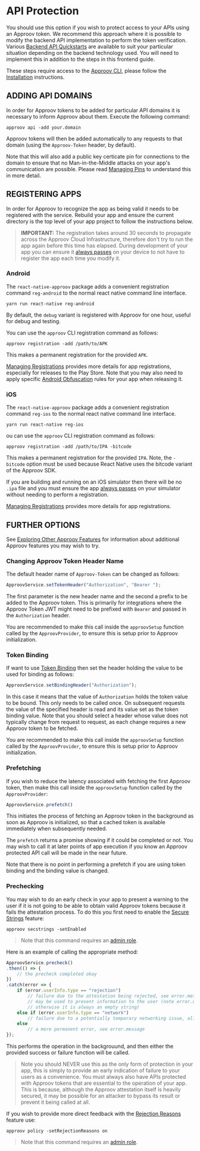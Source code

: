 # API Protection
You should use this option if you wish to protect access to your APIs using an Approov token. We recommend this approach where it is possible to modify the backend API implementation to perform the token verification. Various [Backend API Quickstarts](https://approov.io/resource/quickstarts/#backend-api-quickstarts) are available to suit your particular situation depending on the backend technology used. You will need to implement this in addition to the steps in this frontend guide.

These steps require access to the [Approov CLI](https://approov.io/docs/latest/approov-cli-tool-reference/), please follow the [Installation](https://approov.io/docs/latest/approov-installation/) instructions.

## ADDING API DOMAINS
In order for Approov tokens to be added for particular API domains it is necessary to inform Approov about them. Execute the following command:

```
approov api -add your.domain
```
Approov tokens will then be added automatically to any requests to that domain (using the `Approov-Token` header, by default).

Note that this will also add a public key certicate pin for connections to the domain to ensure that no Man-in-the-Middle attacks on your app's communication are possible. Please read [Managing Pins](https://approov.io/docs/latest/approov-usage-documentation/#public-key-pinning-configuration) to understand this in more detail.

## REGISTERING APPS
In order for Approov to recognize the app as being valid it needs to be registered with the service. Rebuild your app and ensure the current directory is the top level of your app project to follow the instructions below.

> **IMPORTANT:** The registration takes around 30 seconds to propagate across the Approov Cloud Infrastructure, therefore don't try to run the app again before this time has elapsed. During development of your app you can ensure it [always passes](https://approov.io/docs/latest/approov-usage-documentation/#adding-a-device-security-policy) on your device to not have to register the app each time you modify it.

### Android
The `react-native-approov` package adds a convenient registration command `reg-android` to the normal react native command line interface.

```
yarn run react-native reg-android
```

By default, the `debug` variant is registered with Approov for one hour, useful for debug and testing.

You can use the `approov` CLI registration command as follows:

```
approov registration -add /path/to/APK
```

This makes a permanent registration for the provided `APK`.

[Managing Registrations](https://approov.io/docs/latest/approov-usage-documentation/#managing-registrations) provides more details for app registrations, especially for releases to the Play Store. Note that you may also need to apply specific [Android Obfuscation](https://approov.io/docs/latest/approov-usage-documentation/#android-obfuscation) rules for your app when releasing it.

### iOS
The `react-native-approov` package adds a convenient registration command `reg-ios` to the normal react native command line interface.

```
yarn run react-native reg-ios
```

ou can use the `approov` CLI registration command as follows:

```
approov registration -add /path/to/IPA -bitcode
```

This makes a permanent registration for the provided `IPA`. Note, the `-bitcode` option must be used because React Native uses the bitcode variant of the Approov SDK.

If you are building and running on an iOS simulator then there will be no `.ipa` file and you must ensure the app [always passes](https://approov.io/docs/latest/approov-usage-documentation/#adding-a-device-security-policy) on your simulator without needing to perform a registration.

[Managing Registrations](https://approov.io/docs/latest/approov-usage-documentation/#managing-registrations) provides more details for app registrations.

## FURTHER OPTIONS
See [Exploring Other Approov Features](https://approov.io/docs/latest/approov-usage-documentation/#exploring-other-approov-features) for information about additional Approov features you may wish to try.

### Changing Approov Token Header Name
The default header name of `Approov-Token` can be changed as follows:

```Javascript
ApproovService.setTokenHeader("Authorization", "Bearer ");
```

The first parameter is the new header name and the second a prefix to be added to the Approov token. This is primarily for integrations where the Approov Token JWT might need to be prefixed with `Bearer` and passed in the `Authorization` header.

You are recommended to make this call inside the `approovSetup` function called by the `ApproovProvider`, to ensure this is setup prior to Approov initialization.

### Token Binding
If want to use [Token Binding](https://approov.io/docs/latest/approov-usage-documentation/#token-binding) then set the header holding the value to be used for binding as follows:

```Javascript
ApproovService.setBindingHeader("Authorization");
```

In this case it means that the value of `Authorization` holds the token value to be bound. This only needs to be called once. On subsequent requests the value of the specified header is read and its value set as the token binding value. Note that you should select a header whose value does not typically change from request to request, as each change requires a new Approov token to be fetched.

You are recommended to make this call inside the `approovSetup` function called by the `ApproovProvider`, to ensure this is setup prior to Approov initialization.

### Prefetching
If you wish to reduce the latency associated with fetching the first Approov token, then make this call inside the `approovSetup` function called by the `ApproovProvider`:

```Javascript
ApproovService.prefetch()
```

This initiates the process of fetching an Approov token in the background as soon as Approov is initialized, so that a cached token is available immediately when subsequently needed.

The `prefetch` returns a promise showing if it could be completed or not. You may wish to call it at later points of app execution if you know an Approov protected API call will be made in the near future.

Note that there is no point in performing a prefetch if you are using token binding and the binding value is changed.

### Prechecking
You may wish to do an early check in your app to present a warning to the user if it is not going to be able to obtain valid Approov tokens because it fails the attestation process. To do this you first need to enable the [Secure Strings](https://approov.io/docs/latest/approov-usage-documentation/#secure-strings) feature:

```
approov secstrings -setEnabled
```

> Note that this command requires an [admin role](https://approov.io/docs/latest/approov-usage-documentation/#account-access-roles).

Here is an example of calling the appropriate method:

```Javascript
ApproovService.precheck()
.then(() => {
    // the precheck completed okay
})
.catch(error => {
    if (error.userInfo.type == "rejection")
        // failure due to the attestation being rejected, see error.message, error.userInfo.rejectionARC and error.userInfo.rejectionReasons
        // may be used to present information to the user (note error.userInfo.rejectionReasons is only available if the feature is enabled,
        // otherwise it is always an empty string)
    else if (error.userInfo.type == "network")
        // failure due to a potentially temporary networking issue, allow for a user initiated retry, see error.message
    else
        // a more permanent error, see error.message
});
```

This performs the operation in the backgrouund, and then either the provided success or failure function will be called.

> Note you should NEVER use this as the only form of protection in your app, this is simply to provide an early indication of failure to your users as a convenience. You must always also have APIs protected with Approov tokens that are essential to the operation of your app. This is because, although the Approov attestation itself is heavily secured, it may be possible for an attacker to bypass its result or prevent it being called at all.

If you wish to provide more direct feedback with the [Rejection Reasons](https://approov.io/docs/latest/approov-usage-documentation/#rejection-reasons) feature use:

```
approov policy -setRejectionReasons on
```

> Note that this command requires an [admin role](https://approov.io/docs/latest/approov-usage-documentation/#account-access-roles).
